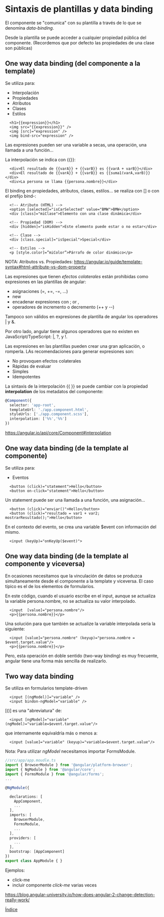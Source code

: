 # Sintaxis de plantillas y data binding

El componente se "comunica" con su plantilla a través de lo que se denomina _data-binding_.

Desde la plantilla se puede acceder a cualquier propiedad pública del componente. (Recordemos que por defecto las propiedades de una clase son públicas)

## One way data binding (del componente a la template)

Se utiliza para:

- Interpolación
- Propiedades
- Atributos
- Clases
- Estilos

```jinja+html
  <h1>{{expression}}</h1>
  <img src="{{expression}}" />
  <img [src]="expression" />
  <img bind-src="expression" />
```

Las expresiones pueden ser una variable a secas, una operación, una llamada a una función...

La interpolación se indica con {{}}:

```jinja+html
  <div>El resultado de {{varA}} + {{varB}} es {{varA + varB}}</div>
  <div>El resultado de {{varA}} + {{varB}} es {{suma1(varA,varB)}}</div>
  <div>La persona se llama {{persona.nombre}}</div>
```

El binding en propiedades, atributos, clases, estilos... se realiza con [] o con el prefijo bind-:

```jinja+html
  <!-- Atributo (HTML) -->
  <option [selected]="isCarSelected" value="BMW">BMW</option>
  <div [class]="miClase">Elemento con una clase dinámica</div>

  <!-- Propiedad (DOM) -->
  <div [hidden]="isHidden">Este elemento puede estar o no estar</div>

  <!-- Clase -->
  <div [class.special]="isSpecial">Special</div>

  <!-- Estilos -->
  <p [style.color]=”miColor”>Párrafo de color dinámico</p>
```

NOTA: Atributos vs. Propiedades: https://angular.io/guide/template-syntax#html-attribute-vs-dom-property

Las expresiones que tienen _efectos colaterales_ están prohibidas como expresiones en las plantillas de angular:

- asignaciones (=, +=, -=, ...)
- new
- encadenar expresiones con ; or ,
- operadores de incremento o decremento (++ y --)

Tampoco son válidos en expresiones de plantilla de angular los operadores | y &.

Por otro lado, angular tiene algunos operadores que no existen en JavaScript/TypeScript: |, ?, y !.

Las expresiones en las plantillas pueden crear una gran aplicación, o romperla. LAs recomendaciones para generar expresiones son:
  
- No provoquen efectos colaterales
- Rápidas de evaluar
- Simples
- Idempotentes

La sintaxis de la interpolación {{ }} se puede cambiar con la propiedad **interpolation** de los metadatos del componente:

```typescript
@Component({
  selector: 'app-root',
  templateUrl: './app.component.html',
  styleUrls: ['./app.component.scss'],
  interpolation: ['%%','%%']
})
```

https://angular.io/api/core/Component#interpolation

## One way data binding (de la template al componente)

Se utiliza para:

- Eventos

```jinja+html
  <button (click)="statement">Hello</button>
  <button on-click="statement">Hello</button>
```

Un statement puede ser una llamada a una función, una asignación...

```jinja+html
  <button (click)="enviar()">Hello</button>
  <button (click)="resultado = var1 + var2; mostrarResultado();">Hello</button>
```

En el contexto del evento, se crea una variable $event con información del mismo.

```jinja+html
  <input (keyUp)="onKeyUp($event)">
```

## One way data binding (de la template al componente y viceversa)

En ocasiones necesitamos que la vinculación de datos se produzca simultaneamente
desde el componente a la template y viceversa. El caso típico es el de los elementos de formularios.

En este código, cuando el usuario escribe en el input, aunque se actualiza la
variable persona.nombre, no se actualiza su valor interpolado.

```jinja+html
  <input  [value]="persona.nombre"/>
  <p>{{persona.nombre}}</p>
```

Una solución para que también se actualize la variable interpolada sería la siguiente:

```jinja+html
  <input [value]="persona.nombre" (keyup)="persona.nombre = $event.target.value"/>
  <p>{{persona.nombre}}</p>
```

Pero, esta operación en doble sentido (two-way binding) es muy frecuente, angular tiene una forma más sencilla de realizarlo.

## Two way data binding

Se utiliza en formularios template-driven

```jinja+html
  <input [(ngModel)]="variable" />
  <input bindon-ngModel="variable" />
```

[()] es una "abreviatura" de:

```jinja+html
  <input [ngModel]="variable" (ngModel)="variable=$event.target.value"/>
```

que internamente equivaldría más o menos a:

```jinja+html
  <input [value]="variable" (keyup)="variable=$event.target.value"/>
```

Nota: Para utilizar _ngModel_ necesitamos importar FormsModule.

```typescript
//src/app/app.moudle.ts
import { BrowserModule } from '@angular/platform-browser';
import { NgModule } from '@angular/core';
import { FormsModule } from '@angular/forms';
...

@NgModule({

  declarations: [
    AppComponent,
    ...
  ],
  imports: [
    BrowserModule,
    FormsModule,
    ...
  ],
  providers: [
    ...
  ],
  bootstrap: [AppComponent]
})
export class AppModule { }
```

Ejemplos:

- click-me
- incluir componente *click-me* varias veces

https://blog.angular-university.io/how-does-angular-2-change-detection-really-work/

[Índice](index.md)
